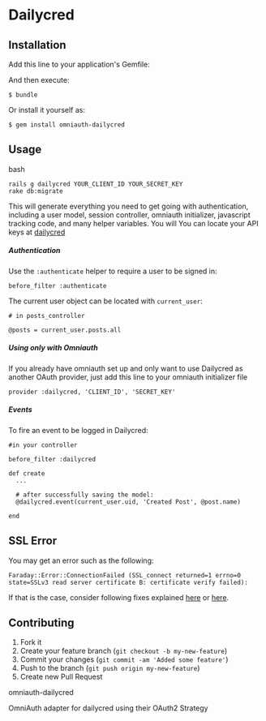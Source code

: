 # Dailycred

## Installation

Add this line to your application's Gemfile: 

And then execute:

    $ bundle

Or install it yourself as:

    $ gem install omniauth-dailycred

## Usage

bash
    
    rails g dailycred YOUR_CLIENT_ID YOUR_SECRET_KEY
    rake db:migrate

This will generate everything you need to get going with authentication, including a user model, session controller, omniauth initializer, javascript tracking code, and many helper variables. You will You can locate your API keys at [dailycred](https://www.dailycred.com/admin/settings/keys)

##### Authentication

Use the `:authenticate` helper to require a user to be signed in:

    before_filter :authenticate

The current user object can be located with `current_user`:

    # in posts_controller

    @posts = current_user.posts.all

##### Using only with Omniauth

If you already have omniauth set up and only want to use Dailycred as another OAuth provider, just add this line to your omniauth initializer file

    provider :dailycred, 'CLIENT_ID', 'SECRET_KEY'

##### Events

To fire an event to be logged in Dailycred:

    #in your controller

    before_filter :dailycred

    def create
      ...

      # after successfully saving the model:
      @dailycred.event(current_user.uid, 'Created Post', @post.name)

    end

## SSL Error

You may get an error such as the following:

    Faraday::Error::ConnectionFailed (SSL_connect returned=1 errno=0 state=SSLv3 read server certificate B: certificate verify failed):

If that is the case, consider following fixes explained [here](https://github.com/technoweenie/faraday/wiki/Setting-up-SSL-certificates) or [here](http://martinottenwaelter.fr/2010/12/ruby19-and-the-ssl-error).

## Contributing

1. Fork it
2. Create your feature branch (`git checkout -b my-new-feature`)
3. Commit your changes (`git commit -am 'Added some feature'`)
4. Push to the branch (`git push origin my-new-feature`)
5. Create new Pull Request

omniauth-dailycred

OmniAuth adapter for dailycred using their OAuth2 Strategy
